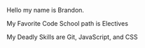 Hello my name is Brandon.

My Favorite Code School path is Electives

My Deadly Skills are Git, JavaScript, and CSS